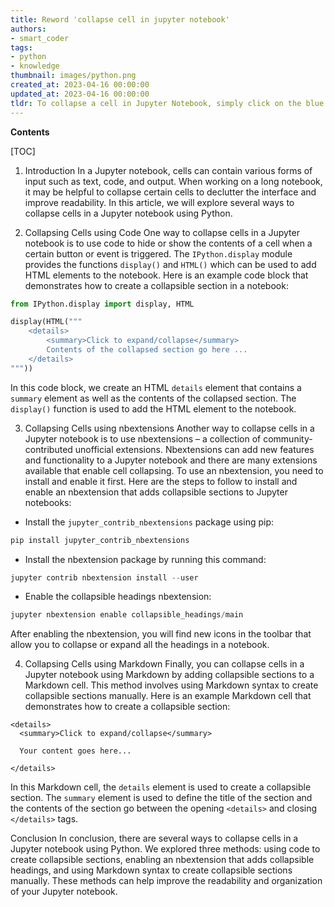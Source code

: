 ```yaml
---
title: Reword 'collapse cell in jupyter notebook'
authors:
- smart_coder
tags:
- python
- knowledge
thumbnail: images/python.png
created_at: 2023-04-16 00:00:00
updated_at: 2023-04-16 00:00:00
tldr: To collapse a cell in Jupyter Notebook, simply click on the blue line on the left side of the cell.
---
```


**Contents**

[TOC]

1. Introduction
In a Jupyter notebook, cells can contain various forms of input such as text, code, and output. When working on a long notebook, it may be helpful to collapse certain cells to declutter the interface and improve readability. In this article, we will explore several ways to collapse cells in a Jupyter notebook using Python.

2. Collapsing Cells using Code
One way to collapse cells in a Jupyter notebook is to use code to hide or show the contents of a cell when a certain button or event is triggered. The `IPython.display` module provides the functions `display()` and `HTML()` which can be used to add HTML elements to the notebook. Here is an example code block that demonstrates how to create a collapsible section in a notebook:

```python
from IPython.display import display, HTML

display(HTML("""
    <details>
        <summary>Click to expand/collapse</summary>
        Contents of the collapsed section go here ...
    </details>
"""))
```

In this code block, we create an HTML `details` element that contains a `summary` element as well as the contents of the collapsed section. The `display()` function is used to add the HTML element to the notebook.
 
3. Collapsing Cells using nbextensions
Another way to collapse cells in a Jupyter notebook is to use nbextensions – a collection of community-contributed unofficial extensions. Nbextensions can add new features and functionality to a Jupyter notebook and there are many extensions available that enable cell collapsing. To use an nbextension, you need to install and enable it first. Here are the steps to follow to install and enable an nbextension that adds collapsible sections to Jupyter notebooks:

- Install the `jupyter_contrib_nbextensions` package using pip:

```python
pip install jupyter_contrib_nbextensions
```

- Install the nbextension package by running this command:

```python
jupyter contrib nbextension install --user
```

- Enable the collapsible headings nbextension:

```python
jupyter nbextension enable collapsible_headings/main
```

After enabling the nbextension, you will find new icons in the toolbar that allow you to collapse or expand all the headings in a notebook.

4. Collapsing Cells using Markdown
Finally, you can collapse cells in a Jupyter notebook using Markdown by adding collapsible sections to a Markdown cell. This method involves using Markdown syntax to create collapsible sections manually. Here is an example Markdown cell that demonstrates how to create a collapsible section:

```
<details>
  <summary>Click to expand/collapse</summary>

  Your content goes here...

</details>
```

In this Markdown cell, the `details` element is used to create a collapsible section. The `summary` element is used to define the title of the section and the contents of the section go between the opening `<details>` and closing `</details>` tags.

Conclusion
In conclusion, there are several ways to collapse cells in a Jupyter notebook using Python. We explored three methods: using code to create collapsible sections, enabling an nbextension that adds collapsible headings, and using Markdown syntax to create collapsible sections manually. These methods can help improve the readability and organization of your Jupyter notebook.
